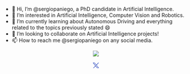 - 👋 Hi, I’m @sergiopaniego, a PhD candidate in Artificial Intelligence.
- 👀 I’m interested in Artificial Intelligence, Computer Vision and Robotics.
- 🌱 I’m currently learning about Autonomous Driving and everything related to the topics previously stated 😄
- 💞️ I’m looking to collaborate on Artificial Intelligence projects!
- 📫 How to reach me @sergiopaniego on any social media.



<p align="center">
  <img width="40%"  src="https://github-readme-streak-stats.herokuapp.com/?user=sergiopaniego&hide_border=true" />
</p>



<div align="center">
  <a href="https://www.linkedin.com/in/sergio-paniego-blanco/" style="text-decoration:none;">
    <img src="https://github.com/ultralytics/assets/raw/main/social/logo-social-linkedin.png" width="3%" alt="" />
  </a>
  <img src="https://github.com/ultralytics/assets/raw/main/social/logo-transparent.png" width="3%" alt="" />
  <a href="https://twitter.com/sergiopaniego" style="text-decoration:none;">
    <img src="https://github.com/ultralytics/assets/raw/main/social/logo-social-twitter.png" width="3%" alt="" />
  </a>
  <img src="https://github.com/ultralytics/assets/raw/main/social/logo-transparent.png" width="3%" alt="" />
  <a href="https://www.instagram.com/sergiopaniego/" style="text-decoration:none;">
    <img src="https://github.com/ultralytics/assets/raw/main/social/logo-social-instagram.png" width="3%" alt="" />
  </a>
</div>
